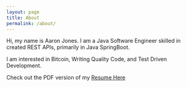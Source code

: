 ```yaml
---
layout: page
title: About
permalink: /about/
---
```


Hi, my name is Aaron Jones. I am a Java Software Engineer skilled in created REST APIs, primarily in Java SpringBoot.

I am interested in Bitcoin, Writing Quality Code, and Test Driven Development. 

Check out the PDF version of my [Resume Here][resume-link]


[resume-link]: ../resume.pdf
